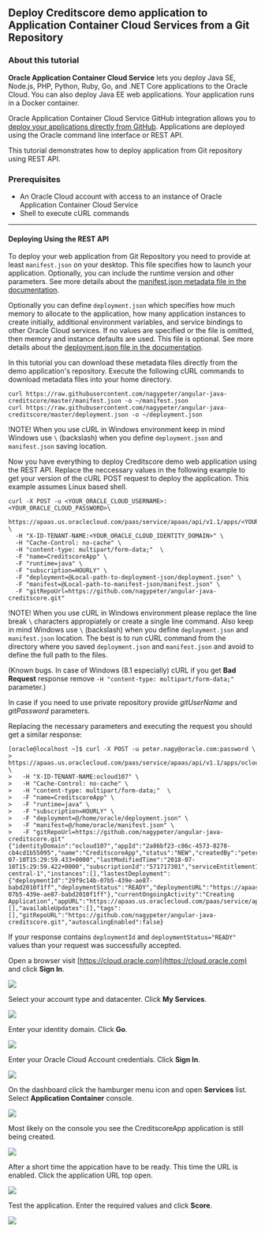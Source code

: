## Deploy Creditscore demo application to Application Container Cloud Services from a Git Repository ##

### About this tutorial ###
**Oracle Application Container Cloud Service** lets you deploy Java SE, Node.js, PHP, Python, Ruby, Go, and .NET Core applications to the Oracle Cloud. You can also deploy Java EE web applications. Your application runs in a Docker container.

Oracle Application Container Cloud Service GitHub integration allows you to [deploy your applications directly from GitHub](https://docs.oracle.com/en/cloud/paas/app-container-cloud/dvcjv/preparing-application-stored-github-deployment.html). Applications are deployed using the Oracle command line interface or REST API.

This tutorial demonstrates how to deploy application from Git repository using REST API.

### Prerequisites ###

- An Oracle Cloud account with access to an instance of Oracle Application Container Cloud Service
- Shell to execute cURL commands

----
#### Deploying Using the REST API ####

To deploy your web application from Git Repository you need to provide at least `manifest.json` on your desktop. This file specifies how to launch your application. Optionally, you can include the runtime version and other parameters. See more details about the [manifest.json metadata file in the documentation](https://docs.oracle.com/en/cloud/paas/app-container-cloud/dvcjv/creating-manifest-json-file.html).

Optionally you can define `deployment.json` which specifies how much memory to allocate to the application, how many application instances to create initially, additional environment variables, and service bindings to other Oracle Cloud services. If no values are specified or the file is omitted, then memory and instance defaults are used. This file is optional. See more details about the [deployment.json file in the documentation](https://docs.oracle.com/en/cloud/paas/app-container-cloud/dvcjv/creating-deployment-json-file.html).

In this tutorial you can download these metadata files directly from the demo application's repository. Execute the following cURL commands to download metadata files into your home directory.

	curl https://raw.githubusercontent.com/nagypeter/angular-java-creditscore/master/manifest.json -o ~/manifest.json
	curl https://raw.githubusercontent.com/nagypeter/angular-java-creditscore/master/deployment.json -o ~/deployment.json

!NOTE! When you use cURL in Windows environment keep in mind Windows use `\` (backslash) when you define `deployment.json` and `manifest.json` saving location.

Now you have everything to deploy Creditscore demo web application using the REST API. Replace the neccessary values in the following example to get your version of the cURL POST request  to deploy the application. This example assumes Linux based shell.

	curl -X POST -u <YOUR_ORACLE_CLOUD_USERNAME>:<YOUR_ORACLE_CLOUD_PASSWORD>\
	  https://apaas.us.oraclecloud.com/paas/service/apaas/api/v1.1/apps/<YOUR_ORACLE_CLOUD_IDENTITY_DOMAIN> \
	  -H "X-ID-TENANT-NAME:<YOUR_ORACLE_CLOUD_IDENTITY_DOMAIN>" \
	  -H "Cache-Control: no-cache" \
	  -H "content-type: multipart/form-data;"  \
	  -F "name=CreditscoreApp" \
	  -F "runtime=java" \
	  -F "subscription=HOURLY" \
	  -F "deployment=@Local-path-to-deployment-json/deployment.json" \
	  -F "manifest=@Local-path-to-manifest-json/manifest.json" \
	  -F "gitRepoUrl=https://github.com/nagypeter/angular-java-creditscore.git"

!NOTE! When you use cURL in Windows environment please replace the line break `\` characters appropiately or create a single line command. Also keep in mind Windows use `\` (backslash) when you define `deployment.json` and `manifest.json` location. The best is to run cURL command from the directory where you saved `deployment.json` and `manifest.json` and avoid to define the full path to the files.

(Known bugs. In case of Windows (8.1 especially) cURL if you get **Bad Request** response remove `-H "content-type: multipart/form-data;"` parameter.)

In case if you need to use private repository provide *gitUserName* and *gitPassword* parameters.

Replacing the necessary parameters and executing the request you should get a similar response:

	[oracle@localhost ~]$ curl -X POST -u peter.nagy@oracle.com:password \
	> https://apaas.us.oraclecloud.com/paas/service/apaas/api/v1.1/apps/ocloud107 \
	>   -H "X-ID-TENANT-NAME:ocloud107" \
	>   -H "Cache-Control: no-cache" \
	>   -H "content-type: multipart/form-data;"  \
	>   -F "name=CreditscoreApp" \
	>   -F "runtime=java" \
	>   -F "subscription=HOURLY" \
	>   -F "deployment=@/home/oracle/deployment.json" \
	>   -F "manifest=@/home/oracle/manifest.json" \
	>   -F "gitRepoUrl=https://github.com/nagypeter/angular-java-creditscore.git"
	{"identityDomain":"ocloud107","appId":"2a86bf23-c86c-4573-8278-cb4cd1b55095","name":"CreditscoreApp","status":"NEW","createdBy":"peter.nagy@oracle.com","creationTime":"2018-07-10T15:29:59.433+0000","lastModifiedTime":"2018-07-10T15:29:59.422+0000","subscriptionId":"571717301","serviceEntitlementId":"571717764","subscriptionType":"MONTHLY","isClustered":false,"requiresAntiAffinity":false,"type":"web","region":"uscom-central-1","instances":[],"lastestDeployment":{"deploymentId":"29f9c14b-07b5-439e-ae87-babd2010f1ff","deploymentStatus":"READY","deploymentURL":"https://apaas.us.oraclecloud.com/paas/service/apaas/api/v1.1/apps/ocloud107/CreditscoreApp/deployments/29f9c14b-07b5-439e-ae87-babd2010f1ff"},"currentOngoingActivity":"Creating Application","appURL":"https://apaas.us.oraclecloud.com/paas/service/apaas/api/v1.1/apps/ocloud107/CreditscoreApp","message":[],"availableUpdates":[],"tags":[],"gitRepoURL":"https://github.com/nagypeter/angular-java-creditscore.git","autoscalingEnabled":false}

If your response contains `deploymentId` and `deploymentStatus="READY"` values than your request was successfully accepted.

Open a browser visit [https://cloud.oracle.com](https://cloud.oracle.com) and click **Sign In**.

![](images/01.cloud.oracle.png)

Select your account type and datacenter. Click **My Services**.

![](images/02.cloud.account.details.png)

Enter your identity domain. Click **Go**.

![](images/03.domain.png)

Enter your Oracle Cloud Account credentials. Click **Sign In**.

![](images/04.credentials.png)

On the dashboard click the hamburger menu icon and open **Services** list. Select **Application Container** console.

![](images/05.select.accs.png)

Most likely on the console you see the CreditscoreApp application is still being created.

![](images/06.accs.console.png)

After a short time the appication have to be ready. This time the URL is enabled. Click the application URL top open.

![](images/07.application.ready.png)

Test the application. Enter the required values and click **Score**.

![](images/08.test.application.png)
